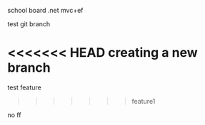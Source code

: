 school board
.net mvc+ef

test git branch

<<<<<<< HEAD
creating a new branch
=======
test feature
>>>>>>> feature1

no ff